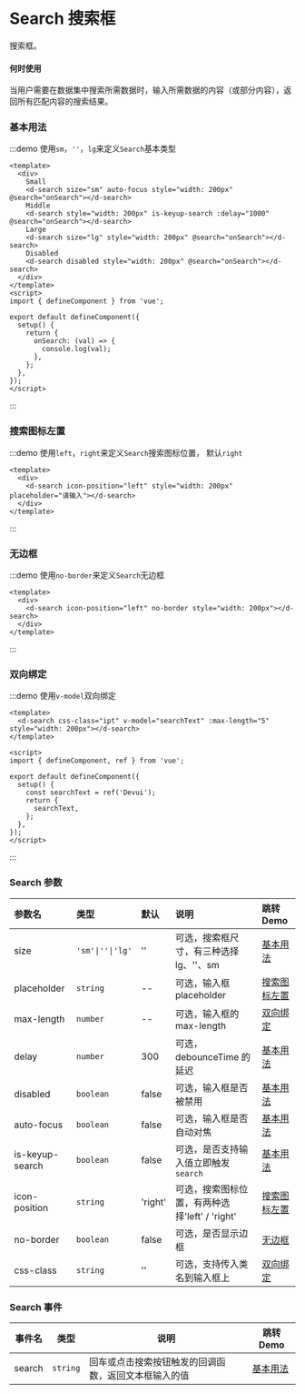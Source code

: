 # Search 搜索框

搜索框。

#### 何时使用

当用户需要在数据集中搜索所需数据时，输入所需数据的内容（或部分内容），返回所有匹配内容的搜索结果。

### 基本用法

:::demo 使用`sm`，`''`，`lg`来定义`Search`基本类型

```vue
<template>
  <div>
    Small
    <d-search size="sm" auto-focus style="width: 200px" @search="onSearch"></d-search>
    Middle
    <d-search style="width: 200px" is-keyup-search :delay="1000" @search="onSearch"></d-search>
    Large
    <d-search size="lg" style="width: 200px" @search="onSearch"></d-search>
    Disabled
    <d-search disabled style="width: 200px" @search="onSearch"></d-search>
  </div>
</template>
<script>
import { defineComponent } from 'vue';

export default defineComponent({
  setup() {
    return {
      onSearch: (val) => {
        console.log(val);
      },
    };
  },
});
</script>
```

:::

### 搜索图标左置

:::demo 使用`left`，`right`来定义`Search`搜索图标位置， 默认`right`

```vue
<template>
  <div>
    <d-search icon-position="left" style="width: 200px" placeholder="请输入"></d-search>
  </div>
</template>
```

:::

### 无边框

:::demo 使用`no-border`来定义`Search`无边框

```vue
<template>
  <div>
    <d-search icon-position="left" no-border style="width: 200px"></d-search>
  </div>
</template>
```

:::

### 双向绑定

:::demo 使用`v-model`双向绑定

```vue
<template>
  <d-search css-class="ipt" v-model="searchText" :max-length="5" style="width: 200px"></d-search>
</template>

<script>
import { defineComponent, ref } from 'vue';

export default defineComponent({
  setup() {
    const searchText = ref('Devui');
    return {
      searchText,
    };
  },
});
</script>
```

:::

### Search 参数

| 参数名            | 类型             | 默认    | 说明                                           | 跳转 Demo                     |
| :--------------- | :--------------- | :------- | :---------------------------------------------- | :----------------------------- |
| size            | `'sm'\|''\|'lg'` | ''      | 可选，搜索框尺寸，有三种选择 lg、''、sm        | [基本用法](#基本用法)         |
| placeholder     | `string`         | --      | 可选，输入框 placeholder                       | [搜索图标左置](#搜索图标左置) |
| max-length      | `number`         | --      | 可选，输入框的 max-length                      | [双向绑定](#双向绑定)         |
| delay           | `number`         | 300     | 可选，debounceTime 的延迟                      | [基本用法](#基本用法)         |
| disabled        | `boolean`        | false   | 可选，输入框是否被禁用                         | [基本用法](#基本用法)         |
| auto-focus      | `boolean`        | false   | 可选，输入框是否自动对焦                       | [基本用法](#基本用法)         |
| is-keyup-search | `boolean`        | false   | 可选，是否支持输入值立即触发 `search`          | [基本用法](#基本用法)         |
| icon-position   | `string`         | 'right' | 可选，搜索图标位置，有两种选择'left' / 'right' | [搜索图标左置](#搜索图标左置) |
| no-border       | `boolean`        | false   | 可选，是否显示边框                             | [无边框](#无边框)             |
| css-class       | `string`         | ''      | 可选，支持传入类名到输入框上                   | [双向绑定](#双向绑定)         |

### Search 事件

| 事件名   | 类型     | 说明                                                 | 跳转 Demo             |
| ------ | -------- | ---------------------------------------------------- | --------------------- |
| search | `string` | 回车或点击搜索按钮触发的回调函数，返回文本框输入的值 | [基本用法](#基本用法) |
